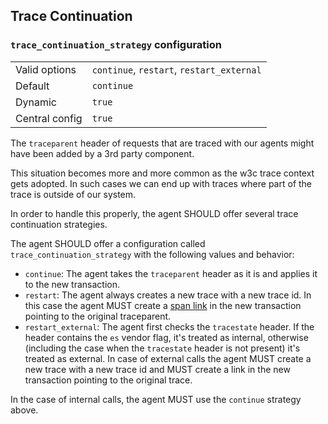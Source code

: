 ## Trace Continuation

### `trace_continuation_strategy` configuration

|                |   |
|----------------|---|
| Valid options  | `continue`, `restart`, `restart_external` |
| Default        | `continue` |
| Dynamic        | `true` |
| Central config | `true` |

The `traceparent` header of requests that are traced with our agents might have been added by a 3rd party component.

This situation becomes more and more common as the w3c trace context gets adopted. In such cases we can end up with traces where part of the trace is outside of our system.

In order to handle this properly, the agent SHOULD offer several trace continuation strategies.

The agent SHOULD offer a configuration called `trace_continuation_strategy` with the following values and behavior:

- `continue`: The agent takes the `traceparent` header as it is and applies it to the new transaction.
- `restart`: The agent always creates a new trace with a new trace id. In this case the agent MUST create a [span link](span-links.md) in the new transaction pointing to the original traceparent.
- `restart_external`: The agent first checks the `tracestate` header. If the header contains the `es` vendor flag, it's treated as internal, otherwise (including the case when the `tracestate` header is not present) it's treated as external. In case of external calls the agent MUST create a new trace with a new trace id and MUST create a link in the new transaction pointing to the original trace.

In the case of internal calls, the agent MUST use the `continue` strategy above.